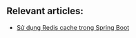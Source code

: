 ## Relevant articles:
- [Sử dụng Redis cache trong Spring Boot](https://thejavaman.dev/redis-cache-in-spring-boot/)



